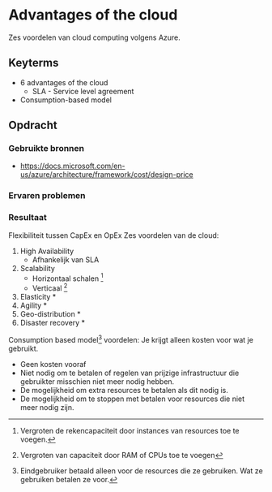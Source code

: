 # Advantages of the cloud
Zes voordelen van cloud computing volgens Azure. 

## Keyterms
* 6 advantages of the cloud
    * SLA - Service level agreement
* Consumption-based model

## Opdracht


### Gebruikte bronnen
- https://docs.microsoft.com/en-us/azure/architecture/framework/cost/design-price

### Ervaren problemen


### Resultaat
Flexibiliteit tussen CapEx en OpEx
Zes voordelen van de cloud:
1. High Availability
    * Afhankelijk van SLA
2. Scalability
    * Horizontaal schalen [^1]
    * Verticaal [^2]
3. Elasticity
    * 
4. Agility 
    * 
5. Geo-distribution
    * 
6. Disaster recovery
    * 

[^1]: Vergroten de rekencapaciteit door instances van resources toe te voegen.
[^2]: Vergroten van capaciteit door RAM of CPUs toe te voegen 


Consumption based model[^3] voordelen:
Je krijgt alleen kosten voor wat je gebruikt.
 * Geen kosten vooraf
 * Niet nodig om te betalen of regelen van prijzige infrastructuur die gebruikter misschien niet meer nodig hebben. 
 * De mogelijkheid om extra resources te betalen als dit nodig is.
 * De mogelijkheid om te stoppen met betalen voor resources die niet meer nodig zijn. 

[^3]: Eindgebruiker betaald alleen voor de resources die ze gebruiken. Wat ze gebruiken betalen ze voor.
